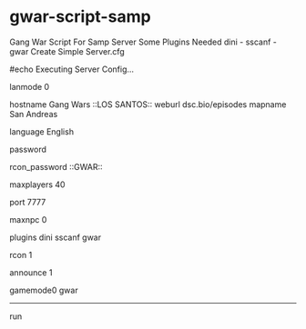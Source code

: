 # gwar-script-samp
Gang War Script For Samp Server
Some Plugins Needed dini - sscanf - gwar
Create Simple Server.cfg

#echo Executing Server Config...

lanmode 0

hostname Gang Wars ::LOS SANTOS::
weburl dsc.bio/episodes
mapname San Andreas
 
language English

password

rcon_password ::GWAR::

maxplayers 40

port 7777

maxnpc 0

plugins dini sscanf gwar

rcon 1

announce 1

gamemode0 gwar
_________________________________________________________________________
run
 
